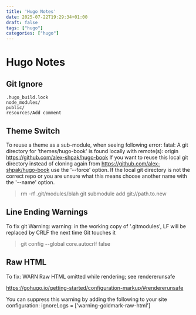 ```yaml
---
title: 'Hugo Notes'
date: 2025-07-22T19:29:34+01:00
draft: false
tags: ["hugo"]
categories: ["hugo"]
---
```


# Hugo Notes

## Git Ignore

```
.hugo_build.lock
node_modules/
public/
resources/Add comment
```

## Theme Switch
To reuse a theme as a sub-module, when seeing following error:
fatal: A git directory for 'themes/hugo-book' is found locally with remote(s):
  origin        https://github.com/alex-shpak/hugo-book
If you want to reuse this local git directory instead of cloning again from
  https://github.com/alex-shpak/hugo-book
use the '--force' option. If the local git directory is not the correct repo
or you are unsure what this means choose another name with the '--name' option.

> rm -rf .git/modules/blah
> git submodule add git://path.to.new

## Line Ending Warnings
To fix git Warning:
warning: in the working copy of '.gitmodules', LF will be replaced by CRLF the next time Git touches it

> git config --global core.autocrlf false

## Raw HTML

To fix: WARN  Raw HTML omitted while rendering; see rendererunsafe 

https://gohugo.io/getting-started/configuration-markup/#rendererunsafe

You can suppress this warning by adding the following to your site configuration:
ignoreLogs = ['warning-goldmark-raw-html']
